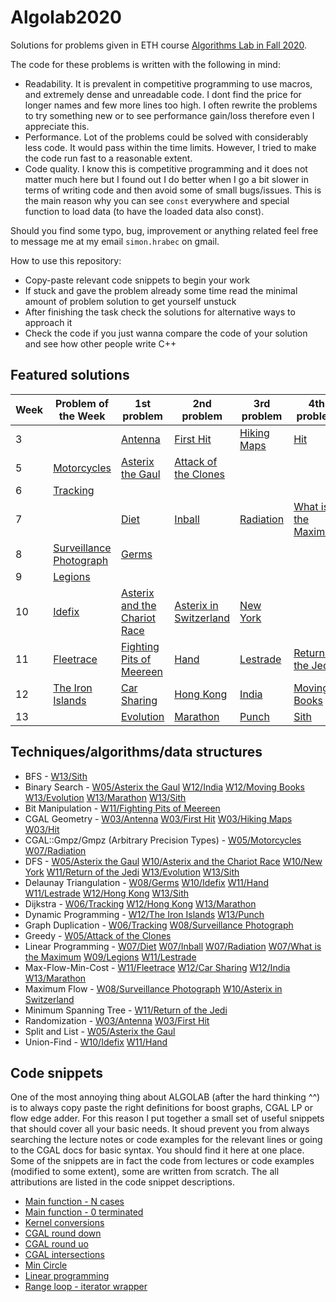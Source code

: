 # Algolab2020
Solutions for problems given in ETH course [Algorithms Lab in Fall 2020](https://www.cadmo.ethz.ch/education/lectures/HS20/algolab/index.html).

The code for these problems is written with the following in mind:
- Readability. It is prevalent in competitive programming to use macros, and extremely dense and unreadable code. I dont find the price for longer names and few more lines too high. I often rewrite the problems to try something new or to see performance gain/loss therefore even I appreciate this.
- Performance. Lot of the problems could be solved with considerably less code. It would pass within the time limits. However, I tried to make the code run fast to a reasonable extent.
- Code quality. I know this is competitive programming and it does not matter much here but I found out I do better when I go a bit slower in terms of writing code and then avoid some of small bugs/issues. This is the main reason why you can see `const` everywhere and special function to load data (to have the loaded data also const).

Should you find some typo, bug, improvement or anything related feel free to message me at my email `simon.hrabec` on gmail.

How to use this repository:
- Copy-paste relevant code snippets to begin your work
- If stuck and gave the problem already some time read the minimal amount of problem solution to get yourself unstuck
- After finishing the task check the solutions for alternative ways to approach it
- Check the code if you just wanna compare the code of your solution and see how other people write C++
## Featured solutions
| Week | Problem of the Week | 1st problem | 2nd problem | 3rd problem | 4th problem |
| --- | --- | --- | --- | --- | --- |
| 3 |  | [Antenna](https://github.com/simon-hrabec/Algolab2020/tree/main/Week%2003%20-%20Antenna) | [First Hit](https://github.com/simon-hrabec/Algolab2020/tree/main/Week%2003%20-%20First%20Hit) | [Hiking Maps](https://github.com/simon-hrabec/Algolab2020/tree/main/Week%2003%20-%20Hiking%20Maps) | [Hit](https://github.com/simon-hrabec/Algolab2020/tree/main/Week%2003%20-%20Hit) | 
| 5 | [Motorcycles](https://github.com/simon-hrabec/Algolab2020/tree/main/Week%2005%20PotW%20-%20Motorcycles) | [Asterix the Gaul](https://github.com/simon-hrabec/Algolab2020/tree/main/Week%2005%20-%20Asterix%20the%20Gaul) | [Attack of the Clones](https://github.com/simon-hrabec/Algolab2020/tree/main/Week%2005%20-%20Attack%20of%20the%20Clones) |  |  | 
| 6 | [Tracking](https://github.com/simon-hrabec/Algolab2020/tree/main/Week%2006%20PotW%20-%20Tracking) |  |  |  |  | 
| 7 |  | [Diet](https://github.com/simon-hrabec/Algolab2020/tree/main/Week%2007%20-%20Diet) | [Inball](https://github.com/simon-hrabec/Algolab2020/tree/main/Week%2007%20-%20Inball) | [Radiation](https://github.com/simon-hrabec/Algolab2020/tree/main/Week%2007%20-%20Radiation) | [What is the Maximum](https://github.com/simon-hrabec/Algolab2020/tree/main/Week%2007%20-%20What%20is%20the%20Maximum) | 
| 8 | [Surveillance Photograph](https://github.com/simon-hrabec/Algolab2020/tree/main/Week%2008%20PotW%20-%20Surveillance%20Photograph) | [Germs](https://github.com/simon-hrabec/Algolab2020/tree/main/Week%2008%20-%20Germs) |  |  |  | 
| 9 | [Legions](https://github.com/simon-hrabec/Algolab2020/tree/main/Week%2009%20PotW%20-%20Legions) |  |  |  |  | 
| 10 | [Idefix](https://github.com/simon-hrabec/Algolab2020/tree/main/Week%2010%20PotW%20-%20Idefix) | [Asterix and the Chariot Race](https://github.com/simon-hrabec/Algolab2020/tree/main/Week%2010%20-%20Asterix%20and%20the%20Chariot%20Race) | [Asterix in Switzerland](https://github.com/simon-hrabec/Algolab2020/tree/main/Week%2010%20-%20Asterix%20in%20Switzerland) | [New York](https://github.com/simon-hrabec/Algolab2020/tree/main/Week%2010%20-%20New%20York) |  | 
| 11 | [Fleetrace](https://github.com/simon-hrabec/Algolab2020/tree/main/Week%2011%20PotW%20-%20Fleetrace) | [Fighting Pits of Meereen](https://github.com/simon-hrabec/Algolab2020/tree/main/Week%2011%20-%20Fighting%20Pits%20of%20Meereen) | [Hand](https://github.com/simon-hrabec/Algolab2020/tree/main/Week%2011%20-%20Hand) | [Lestrade](https://github.com/simon-hrabec/Algolab2020/tree/main/Week%2011%20-%20Lestrade) | [Return of the Jedi](https://github.com/simon-hrabec/Algolab2020/tree/main/Week%2011%20-%20Return%20of%20the%20Jedi) | 
| 12 | [The Iron Islands](https://github.com/simon-hrabec/Algolab2020/tree/main/Week%2012%20PotW%20-%20The%20Iron%20Islands) | [Car Sharing](https://github.com/simon-hrabec/Algolab2020/tree/main/Week%2012%20-%20Car%20Sharing) | [Hong Kong](https://github.com/simon-hrabec/Algolab2020/tree/main/Week%2012%20-%20Hong%20Kong) | [India](https://github.com/simon-hrabec/Algolab2020/tree/main/Week%2012%20-%20India) | [Moving Books](https://github.com/simon-hrabec/Algolab2020/tree/main/Week%2012%20-%20Moving%20Books) | 
| 13 |  | [Evolution](https://github.com/simon-hrabec/Algolab2020/tree/main/Week%2013%20-%20Evolution) | [Marathon](https://github.com/simon-hrabec/Algolab2020/tree/main/Week%2013%20-%20Marathon) | [Punch](https://github.com/simon-hrabec/Algolab2020/tree/main/Week%2013%20-%20Punch) | [Sith](https://github.com/simon-hrabec/Algolab2020/tree/main/Week%2013%20-%20Sith) | 

## Techniques/algorithms/data structures
- BFS - [W13/Sith](https://github.com/simon-hrabec/Algolab2020/tree/main/Week%2013%20-%20Sith)
- Binary Search - [W05/Asterix the Gaul](https://github.com/simon-hrabec/Algolab2020/tree/main/Week%2005%20-%20Asterix%20the%20Gaul) [W12/India](https://github.com/simon-hrabec/Algolab2020/tree/main/Week%2012%20-%20India) [W12/Moving Books](https://github.com/simon-hrabec/Algolab2020/tree/main/Week%2012%20-%20Moving%20Books) [W13/Evolution](https://github.com/simon-hrabec/Algolab2020/tree/main/Week%2013%20-%20Evolution) [W13/Marathon](https://github.com/simon-hrabec/Algolab2020/tree/main/Week%2013%20-%20Marathon) [W13/Sith](https://github.com/simon-hrabec/Algolab2020/tree/main/Week%2013%20-%20Sith)
- Bit Manipulation - [W11/Fighting Pits of Meereen](https://github.com/simon-hrabec/Algolab2020/tree/main/Week%2011%20-%20Fighting%20Pits%20of%20Meereen)
- CGAL Geometry - [W03/Antenna](https://github.com/simon-hrabec/Algolab2020/tree/main/Week%2003%20-%20Antenna) [W03/First Hit](https://github.com/simon-hrabec/Algolab2020/tree/main/Week%2003%20-%20First%20Hit) [W03/Hiking Maps](https://github.com/simon-hrabec/Algolab2020/tree/main/Week%2003%20-%20Hiking%20Maps) [W03/Hit](https://github.com/simon-hrabec/Algolab2020/tree/main/Week%2003%20-%20Hit)
- CGAL::Gmpz/Gmpz (Arbitrary Precision Types) - [W05/Motorcycles](https://github.com/simon-hrabec/Algolab2020/tree/main/Week%2005%20PotW%20-%20Motorcycles) [W07/Radiation](https://github.com/simon-hrabec/Algolab2020/tree/main/Week%2007%20-%20Radiation)
- DFS - [W05/Asterix the Gaul](https://github.com/simon-hrabec/Algolab2020/tree/main/Week%2005%20-%20Asterix%20the%20Gaul) [W10/Asterix and the Chariot Race](https://github.com/simon-hrabec/Algolab2020/tree/main/Week%2010%20-%20Asterix%20and%20the%20Chariot%20Race) [W10/New York](https://github.com/simon-hrabec/Algolab2020/tree/main/Week%2010%20-%20New%20York) [W11/Return of the Jedi](https://github.com/simon-hrabec/Algolab2020/tree/main/Week%2011%20-%20Return%20of%20the%20Jedi) [W13/Evolution](https://github.com/simon-hrabec/Algolab2020/tree/main/Week%2013%20-%20Evolution) [W13/Sith](https://github.com/simon-hrabec/Algolab2020/tree/main/Week%2013%20-%20Sith)
- Delaunay Triangulation - [W08/Germs](https://github.com/simon-hrabec/Algolab2020/tree/main/Week%2008%20-%20Germs) [W10/Idefix](https://github.com/simon-hrabec/Algolab2020/tree/main/Week%2010%20PotW%20-%20Idefix) [W11/Hand](https://github.com/simon-hrabec/Algolab2020/tree/main/Week%2011%20-%20Hand) [W11/Lestrade](https://github.com/simon-hrabec/Algolab2020/tree/main/Week%2011%20-%20Lestrade) [W12/Hong Kong](https://github.com/simon-hrabec/Algolab2020/tree/main/Week%2012%20-%20Hong%20Kong) [W13/Sith](https://github.com/simon-hrabec/Algolab2020/tree/main/Week%2013%20-%20Sith)
- Dijkstra - [W06/Tracking](https://github.com/simon-hrabec/Algolab2020/tree/main/Week%2006%20PotW%20-%20Tracking) [W12/Hong Kong](https://github.com/simon-hrabec/Algolab2020/tree/main/Week%2012%20-%20Hong%20Kong) [W13/Marathon](https://github.com/simon-hrabec/Algolab2020/tree/main/Week%2013%20-%20Marathon)
- Dynamic Programming - [W12/The Iron Islands](https://github.com/simon-hrabec/Algolab2020/tree/main/Week%2012%20PotW%20-%20The%20Iron%20Islands) [W13/Punch](https://github.com/simon-hrabec/Algolab2020/tree/main/Week%2013%20-%20Punch)
- Graph Duplication - [W06/Tracking](https://github.com/simon-hrabec/Algolab2020/tree/main/Week%2006%20PotW%20-%20Tracking) [W08/Surveillance Photograph](https://github.com/simon-hrabec/Algolab2020/tree/main/Week%2008%20PotW%20-%20Surveillance%20Photograph)
- Greedy - [W05/Attack of the Clones](https://github.com/simon-hrabec/Algolab2020/tree/main/Week%2005%20-%20Attack%20of%20the%20Clones)
- Linear Programming - [W07/Diet](https://github.com/simon-hrabec/Algolab2020/tree/main/Week%2007%20-%20Diet) [W07/Inball](https://github.com/simon-hrabec/Algolab2020/tree/main/Week%2007%20-%20Inball) [W07/Radiation](https://github.com/simon-hrabec/Algolab2020/tree/main/Week%2007%20-%20Radiation) [W07/What is the Maximum](https://github.com/simon-hrabec/Algolab2020/tree/main/Week%2007%20-%20What%20is%20the%20Maximum) [W09/Legions](https://github.com/simon-hrabec/Algolab2020/tree/main/Week%2009%20PotW%20-%20Legions) [W11/Lestrade](https://github.com/simon-hrabec/Algolab2020/tree/main/Week%2011%20-%20Lestrade)
- Max-Flow-Min-Cost - [W11/Fleetrace](https://github.com/simon-hrabec/Algolab2020/tree/main/Week%2011%20PotW%20-%20Fleetrace) [W12/Car Sharing](https://github.com/simon-hrabec/Algolab2020/tree/main/Week%2012%20-%20Car%20Sharing) [W12/India](https://github.com/simon-hrabec/Algolab2020/tree/main/Week%2012%20-%20India) [W13/Marathon](https://github.com/simon-hrabec/Algolab2020/tree/main/Week%2013%20-%20Marathon)
- Maximum Flow - [W08/Surveillance Photograph](https://github.com/simon-hrabec/Algolab2020/tree/main/Week%2008%20PotW%20-%20Surveillance%20Photograph) [W10/Asterix in Switzerland](https://github.com/simon-hrabec/Algolab2020/tree/main/Week%2010%20-%20Asterix%20in%20Switzerland)
- Minimum Spanning Tree - [W11/Return of the Jedi](https://github.com/simon-hrabec/Algolab2020/tree/main/Week%2011%20-%20Return%20of%20the%20Jedi)
- Randomization - [W03/Antenna](https://github.com/simon-hrabec/Algolab2020/tree/main/Week%2003%20-%20Antenna) [W03/First Hit](https://github.com/simon-hrabec/Algolab2020/tree/main/Week%2003%20-%20First%20Hit)
- Split and List - [W05/Asterix the Gaul](https://github.com/simon-hrabec/Algolab2020/tree/main/Week%2005%20-%20Asterix%20the%20Gaul)
- Union-Find - [W10/Idefix](https://github.com/simon-hrabec/Algolab2020/tree/main/Week%2010%20PotW%20-%20Idefix) [W11/Hand](https://github.com/simon-hrabec/Algolab2020/tree/main/Week%2011%20-%20Hand)
## Code snippets
One of the most annoying thing about ALGOLAB (after the hard thinking ^^) is to always copy paste the right definitions for boost graphs, CGAL LP or flow edge adder. For this reason I put together a small set of useful snippets that should cover all your basic needs. It shoud prevent you from always searching the lecture notes or code examples for the relevant lines or going to the CGAL docs for basic syntax. You should find it here at one place. Some of the snippets are in fact the code from lectures or code examples (modified to some extent), some are written from scratch. The all attributions are listed in the code snippet descriptions.
- [Main function - N cases](https://github.com/simon-hrabec/Algolab2020/tree/main/code%20snippets#Main-function---N-cases)
- [Main function - 0 terminated](https://github.com/simon-hrabec/Algolab2020/tree/main/code%20snippets#Main-function---0-terminated)
- [Kernel conversions](https://github.com/simon-hrabec/Algolab2020/tree/main/code%20snippets#Kernel-conversions)
- [CGAL round down](https://github.com/simon-hrabec/Algolab2020/tree/main/code%20snippets#CGAL-round-down)
- [CGAL round uo](https://github.com/simon-hrabec/Algolab2020/tree/main/code%20snippets#CGAL-round-uo)
- [CGAL intersections](https://github.com/simon-hrabec/Algolab2020/tree/main/code%20snippets#CGAL-intersections)
- [Min Circle](https://github.com/simon-hrabec/Algolab2020/tree/main/code%20snippets#Min-Circle)
- [Linear programming](https://github.com/simon-hrabec/Algolab2020/tree/main/code%20snippets#Linear-programming)
- [Range loop - iterator wrapper](https://github.com/simon-hrabec/Algolab2020/tree/main/code%20snippets#Range-loop---iterator-wrapper)
